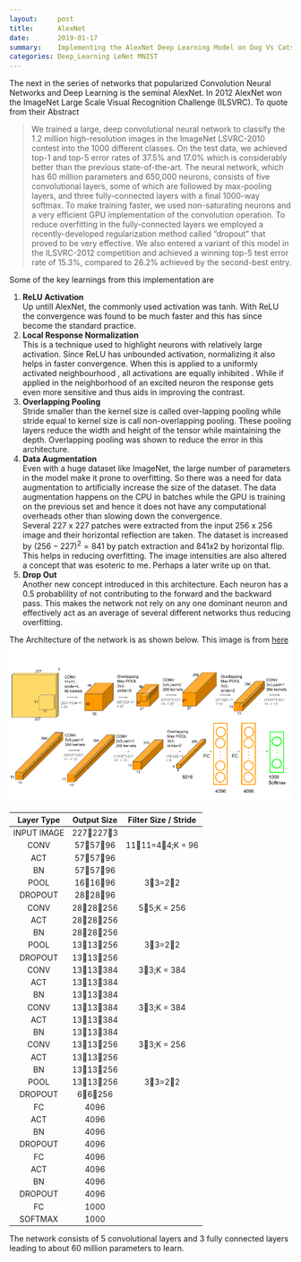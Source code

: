 ```yaml
---
layout:     post
title:      AlexNet 
date:       2019-01-17
summary:    Implementing the AlexNet Deep Learning Model on Dog Vs Cats dataset on Kaggle
categories: Deep_Learning LeNet MNIST
---
```


The next in the series of networks that popularized Convolution Neural Networks and Deep Learning is the seminal AlexNet. 
In 2012 AlexNet won the ImageNet Large Scale Visual Recognition Challenge (ILSVRC). To quote from their Abstract 
> We trained a large, deep convolutional neural network to classify the 1.2 million
high-resolution images in the ImageNet LSVRC-2010 contest into the 1000 different
classes. On the test data, we achieved top-1 and top-5 error rates of 37.5%
and 17.0% which is considerably better than the previous state-of-the-art. The
neural network, which has 60 million parameters and 650,000 neurons, consists
of five convolutional layers, some of which are followed by max-pooling layers,
and three fully-connected layers with a final 1000-way softmax. To make training
faster, we used non-saturating neurons and a very efficient GPU implementation
of the convolution operation. To reduce overfitting in the fully-connected
layers we employed a recently-developed regularization method called “dropout”
that proved to be very effective. We also entered a variant of this model in the
ILSVRC-2012 competition and achieved a winning top-5 test error rate of 15.3%,
compared to 26.2% achieved by the second-best entry.
>

Some of the key learnings from this implementation are  

1. **ReLU Activation**    
Up untill AlexNet, the commonly used activation was tanh. With ReLU the convergence was found to be much faster and this has since become 
the standard practice. 
2. **Local Response Normalization**   
This is a technique used to highlight neurons with relatively large activation. Since ReLU has unbounded activation, normalizing it also helps in faster convergence. When this is applied to a uniformly activated neighbourhood , all activations are equally inhibited . While if applied in the neighborhood of an excited neuron the response gets even more sensitive and thus aids in improving the contrast.
3. **Overlapping Pooling**    
Stride smaller than the kernel size is called over-lapping pooling while stride equal to kernel size is call non-overlapping pooling. These pooling layers reduce the width and height of the tensor while maintaining the depth. Overlapping pooling was shown to reduce the error in this architecture.
4. **Data Augmentation**    
Even with a huge dataset like ImageNet, the large number of parameters in the model make it prone to overfitting. So there was a need for data augmentation to artificially increase the size of the dataset. The data augmentation happens on the CPU in batches while the GPU is training on the previous set and hence it does not have any computational overheads other than slowing down the convergence.  
Several 227 x 227 patches were extracted from the input 256 x 256 image and their horizontal reflection are taken. The dataset is increased by $( 256 -227 )^2 = 841$ by patch extraction and $841 x 2$ by horizontal flip. This helps in reducing overfitting. 
The image intensities are also altered a concept that was esoteric to me. Perhaps a later write up on that. 
5. **Drop Out**    
Another new concept introduced in this architecture. Each neuron has a 0.5 probablility of not contributing to the forward and the backward pass. This makes the network not rely on any one dominant neuron and effectively act as an average of several different networks thus reducing overfitting. 

The Architecture of the network is as shown below. This image is from [here](https://www.learnopencv.com/understanding-alexnet/)
<img src='/images/AlexNet-1.png' alt='' width="750" />

Layer Type |Output Size |Filter Size / Stride
:---------:|:----------:|:------------------:
INPUT IMAGE|2272273|
CONV |575796| 1111=44;K = 96
ACT |575796|
BN |575796|
POOL |161696| 33=22
DROPOUT |282896|
CONV |2828256| 55;K = 256
ACT |2828256|
BN |2828256|
POOL |1313256| 33=22
DROPOUT |1313256|
CONV |1313384| 33;K = 384
ACT |1313384|
BN |1313384|
CONV |1313384| 33;K = 384
ACT |1313384|
BN |1313384|
CONV |1313256| 33;K = 256
ACT |1313256|
BN |1313256|
POOL |1313256| 33=22
DROPOUT |66256|
FC |4096|
ACT |4096|
BN |4096|
DROPOUT |4096|
FC |4096|
ACT |4096|
BN |4096|
DROPOUT |4096|
FC |1000|
SOFTMAX |1000|

The network consists of 5 convolutional layers and 3 fully connected layers leading to about 60 million parameters to learn. 

